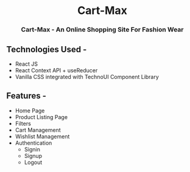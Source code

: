 <h1 align="center"> Cart-Max </h1>
<h3 align="center"> Cart-Max - An Online Shopping Site For Fashion Wear </h3>

## Technologies Used -

 - React JS
 - React Context API + useReducer
 - Vanilla CSS integrated with TechnoUI Component Library

## Features -

- Home Page
- Product Listing Page
- Filters
- Cart Management
- Wishlist Management
- Authentication
    - Signin
    - Signup
    - Logout